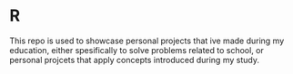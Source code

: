 # R

This repo is used to showcase personal projects that ive made during my education, either spesifically to solve problems related to school, or personal projcets that apply concepts introduced during my study.
